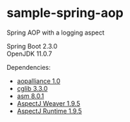 # sample-spring-aop

Spring AOP with a logging aspect


Spring Boot 2.3.0  
OpenJDK 11.0.7  

Dependencies: 
- [aopalliance 1.0](https://mvnrepository.com/artifact/aopalliance/aopalliance/1.0)  
- [cglib 3.3.0](https://mvnrepository.com/artifact/cglib/cglib/3.3.0)  
- [asm 8.0.1](https://mvnrepository.com/artifact/org.ow2.asm/asm/8.0.1)  
- [AspectJ Weaver 1.9.5](https://mvnrepository.com/artifact/org.aspectj/aspectjweaver/1.9.5)  
- [AspectJ Runtime 1.9.5](https://mvnrepository.com/artifact/org.aspectj/aspectjrt/1.9.5)  
